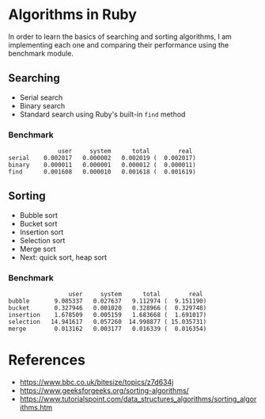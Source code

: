 # Algorithms in Ruby
In order to learn the basics of searching and sorting algorithms, I am implementing each one and comparing their performance using the benchmark module.

## Searching
* Serial search
* Binary search
* Standard search using Ruby's built-in `find` method

### Benchmark
```
              user     system      total        real
serial    0.002017   0.000002   0.002019 (  0.002017)
binary    0.000011   0.000001   0.000012 (  0.000011)
find      0.001608   0.000010   0.001618 (  0.001619)
```

## Sorting
* Bubble sort
* Bucket sort
* Insertion sort
* Selection sort
* Merge sort
* Next: quick sort, heap sort


### Benchmark
```
                 user     system      total        real
bubble       9.085337   0.027637   9.112974 (  9.151190)
bucket       0.327946   0.001020   0.328966 (  0.329748)
insertion    1.678509   0.005159   1.683668 (  1.691017)
selection   14.941617   0.057260  14.998877 ( 15.035731)
merge        0.013162   0.003177   0.016339 (  0.016354)
```

# References
* https://www.bbc.co.uk/bitesize/topics/z7d634j
* https://www.geeksforgeeks.org/sorting-algorithms/
* https://www.tutorialspoint.com/data_structures_algorithms/sorting_algorithms.htm
